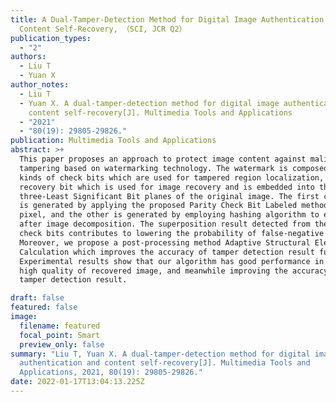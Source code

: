 ```yaml
---
title: A Dual-Tamper-Detection Method for Digital Image Authentication and
  Content Self-Recovery, （SCI, JCR Q2）
publication_types:
  - "2"
authors:
  - Liu T
  - Yuan X
author_notes:
  - Liu T
  - Yuan X. A dual-tamper-detection method for digital image authentication and
    content self-recovery[J]. Multimedia Tools and Applications
  - "2021"
  - "80(19): 29805-29826."
publication: Multimedia Tools and Applications
abstract: >+
  This paper proposes an approach to protect image content against malicious
  tampering based on watermarking technology. The watermark is composed of two
  kinds of check bits which are used for tampered region localization, and one
  recovery bit which is used for image recovery and is embedded into the
  three-Least Significant Bit planes of the original image. The first check bit
  is generated by applying the proposed Parity Check Bit Labeled method to each
  pixel, and the other is generated by employing hashing algorithm to each block
  after image decomposition. The superposition result detected from the two
  check bits contributes to lowering the probability of false-negative errors.
  Moreover, we propose a post-processing method Adaptive Structural Element
  Calculation which improves the accuracy of tamper detection result further.
  Experimental results show that our algorithm has good performance in keeping
  high quality of recovered image, and meanwhile improving the accuracy of
  tamper detection result.

draft: false
featured: false
image:
  filename: featured
  focal_point: Smart
  preview_only: false
summary: "Liu T, Yuan X. A dual-tamper-detection method for digital image
  authentication and content self-recovery[J]. Multimedia Tools and
  Applications, 2021, 80(19): 29805-29826."
date: 2022-01-17T13:04:13.225Z
---
```

